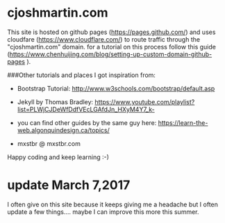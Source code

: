# cjoshmartin.com

This site is hosted on  github pages (https://pages.github.com/) and uses cloudfare (https://www.cloudflare.com/) to route traffic through the "cjoshmartin.com" domain. for a tutorial on this process follow this guide (https://www.chenhuijing.com/blog/setting-up-custom-domain-github-pages ).

###Other tutorials and places I got inspiration from:
  
  * Bootstrap Tutorial: http://www.w3schools.com/bootstrap/default.asp
  * Jekyll by Thomas Bradley: https://www.youtube.com/playlist?list=PLWjCJDeWfDdfVEcLGAfdJn_HXyM4Y7_k- 
  
  * you can find other guides by the same guy here: https://learn-the-web.algonquindesign.ca/topics/
  *  mxstbr @ mxstbr.com

  Happy coding and keep learning :-)

# update March 7,2017
I often give on this site because it keeps giving me a headache but I often update a few things.... maybe I can improve this more this summer.
